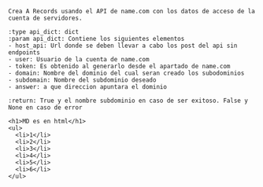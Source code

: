     Crea A Records usando el API de name.com con los datos de acceso de la cuenta de servidores.

    :type api_dict: dict
    :param api_dict: Contiene los siguientes elementos
    - host_api: Url donde se deben llevar a cabo los post del api sin endpoints
    - user: Usuario de la cuenta de name.com
    - token: Es obtenido al generarlo desde el apartado de name.com
    - domain: Nombre del dominio del cual seran creado los subodominios
    - subdomain: Nombre del subdominio deseado
    - answer: a que direccion apuntara el dominio

    :return: True y el nombre subdominio en caso de ser exitoso. False y None en caso de error
    
    <h1>MD es en html</h1>
    <ul>
      <li>1</li>
      <li>2</li>
      <li>3</li>
      <li>4</li>
      <li>5</li>
      <li>6</li>
    </ul>
